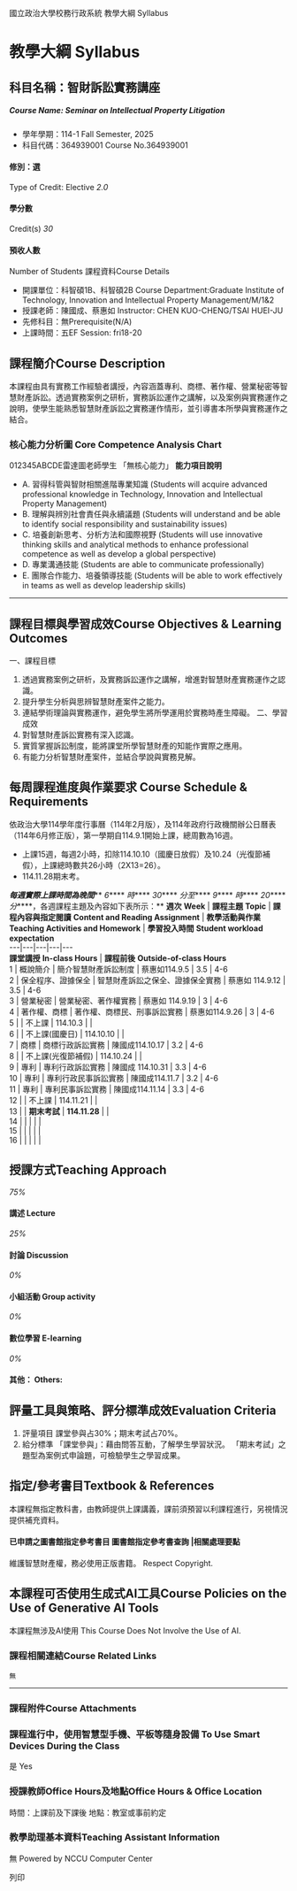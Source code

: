 國立政治大學校務行政系統 教學大綱 Syllabus
# 教學大綱 Syllabus
##  科目名稱：智財訴訟實務講座
#####  Course Name: Seminar on Intellectual Property Litigation
  * 學年學期：114-1 Fall Semester, 2025 
  * 科目代碼：364939001 Course No.364939001


#### 修別：選
Type of Credit: Elective 
_2.0_
#### 學分數
Credit(s)
_30_
#### 預收人數
Number of Students
課程資料Course Details
  * 開課單位：科智碩1B、科智碩2B Course Department:Graduate Institute of Technology, Innovation and Intellectual Property Management/M/1&2 
  * 授課老師：陳國成、蔡惠如 Instructor: CHEN KUO-CHENG/TSAI HUEI-JU 
  * 先修科目：無Prerequisite(N/A)
  * 上課時間：五EF Session: fri18-20


##  課程簡介Course Description
本課程由具有實務工作經驗者講授，內容涵蓋專利、商標、著作權、營業秘密等智慧財產訴訟。透過實務案例之研析，實務訴訟運作之講解，以及案例與實務運作之說明，使學生能熟悉智慧財產訴訟之實務運作情形，並引導書本所學與實務運作之結合。
###  核心能力分析圖 Core Competence Analysis Chart
012345ABCDE雷達圖老師學生
「無核心能力」 
**能力項目說明**
  * A. 習得科管與智財相關進階專業知識 (Students will acquire advanced professional knowledge in Technology, Innovation and Intellectual Property Management)
  * B. 理解與辨別社會責任與永續議題 (Students will understand and be able to identify social responsibility and sustainability issues)
  * C. 培養創新思考、分析方法和國際視野 (Students will use innovative thinking skills and analytical methods to enhance professional competence as well as develop a global perspective)
  * D. 專業溝通技能 (Students are able to communicate professionally)
  * E. 團隊合作能力、培養領導技能 (Students will be able to work effectively in teams as well as develop leadership skills)


* * *
##  課程目標與學習成效Course Objectives & Learning Outcomes 
一、課程目標
1. 透過實務案例之研析，及實務訴訟運作之講解，增進對智慧財產實務運作之認識。
2. 提升學生分析與思辨智慧財產案件之能力。
3. 連結學術理論與實務運作，避免學生將所學運用於實務時產生障礙。
二、學習成效
1. 對智慧財產訴訟實務有深入認識。
2. 實質掌握訴訟制度，能將課堂所學智慧財產的知能作實際之應用。
3. 有能力分析智慧財產案件，並結合學說與實務見解。
##  每周課程進度與作業要求 Course Schedule & Requirements
依政治大學114學年度行事曆（114年2月版），及114年政府行政機關辦公日曆表（114年6月修正版），第一學期自114.9.1開始上課，總周數為16週。
  * 上課15週，每週2小時，扣除114.10.10（國慶日放假）及10.24（光復節補假），上課總時數共26小時（2X13=26）。
  * 114.11.28期末考。


**_每週實際上課時間為晚間_**** _6_**** _時_**** _30_**** _分至_**** _9_**** _時_**** _20_**** _分_****，各週課程主題及內容如下表所示：**
**週次** **Week** |  **課程主題** **Topic** |  **課程內容與指定閱讀** **Content and Reading Assignment** |  **教學活動與作業** **Teaching Activities and Homework** |  **學習投入時間** **Student workload expectation**  
---|---|---|---|---  
**課堂講授** **In-class Hours** |  **課程前後** **Outside-of-class Hours**  
1 |  概說簡介 |  簡介智慧財產訴訟制度 |  蔡惠如114.9.5 |  3.5 |  4-6  
2 |  保全程序、證據保全 |  智慧財產訴訟之保全、證據保全實務 |  蔡惠如 114.9.12 |  3.5 |  4-6  
3 |  營業秘密 |  營業秘密、著作權實務 |  蔡惠如 114.9.19 |  3 |  4-6   
4 |  著作權、商標 |  著作權、商標民、刑事訴訟實務 |  蔡惠如114.9.26 |  3  |  4-6   
5 |  |  不上課 |  114.10.3 |  |   
6 |  |  不上課(國慶日) |  114.10.10 |  |   
7 |  商標 |  商標行政訴訟實務 |  陳國成114.10.17 |  3.2 |  4-6   
8 |  |  不上課(光復節補假) |  114.10.24 |  |   
9 |  專利 |  專利行政訴訟實務 |  陳國成 114.10.31 |  3.3 |  4-6  
10 |  專利 |  專利行政民事訴訟實務 |  陳國成114.11.7 |  3.2 |  4-6  
11 |  專利 |  專利民事訴訟實務 |  陳國成114.11.14 |  3.3 |  4-6  
12 |  |  不上課 |  114.11.21 |  |   
13 |  |  **期末考試** |  **114.11.28** |  |   
14 |  |  |  |  |   
15 |  |  |  |  |   
16 |  |  |  |  |   
##  授課方式Teaching Approach
_75%_
####  講述 Lecture
_25%_
####  討論 Discussion
_0%_
####  小組活動 Group activity
_0%_
####  數位學習 E-learning
_0%_
####  其他： Others:
##  評量工具與策略、評分標準成效Evaluation Criteria
1. 評量項目
課堂參與占30%；期末考試占70%。
2. 給分標準
「課堂參與」：藉由問答互動，了解學生學習狀況。
「期末考試」之題型為案例式申論題，可檢驗學生之學習成果。
##  指定/參考書目Textbook & References
本課程無指定教科書，由教師提供上課講義，課前須預習以利課程進行，另視情況提供補充資料。
####  已申請之圖書館指定參考書目  圖書館指定參考書查詢 |相關處理要點
維護智慧財產權，務必使用正版書籍。 Respect Copyright.
##  本課程可否使用生成式AI工具Course Policies on the Use of Generative AI Tools
本課程無涉及AI使用 This Course Does Not Involve the Use of AI.
###  課程相關連結Course Related Links
```
無
```

* * *
###  課程附件Course Attachments
###  課程進行中，使用智慧型手機、平板等隨身設備 To Use Smart Devices During the Class
是  Yes
###  授課教師Office Hours及地點Office Hours & Office Location
時間：上課前及下課後
地點：教室或事前約定
###  教學助理基本資料Teaching Assistant Information
無
Powered by NCCU Computer Center
  
列印
